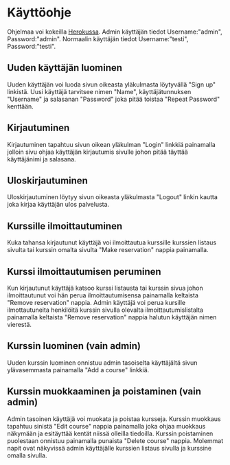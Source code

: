 # Käyttöohje
Ohjelmaa voi kokeilla [Herokussa](https://kurssitarjonta.herokuapp.com/).
Admin käyttäjän tiedot Username:"admin", Password:"admin".
Normaalin käyttäjän tiedot Username:"testi", Password:"testi".

## Uuden käyttäjän luominen
Uuden käyttäjän voi luoda sivun oikeasta yläkulmasta löytyvällä "Sign up" 
linkistä. Uusi käyttäjä tarvitsee nimen "Name", käyttäjätunnuksen "Username" 
ja salasanan "Password" joka pitää toistaa "Repeat Password" kenttään.

## Kirjautuminen
Kirjautuminen tapahtuu sivun oikean yläkulman "Login" linkkiä painamalla 
jolloin sivu ohjaa käyttäjän kirjautumis sivulle johon pitää täyttää käyttäjänimi 
ja salasana.

## Uloskirjautuminen
Uloskirjautuminen löytyy sivun oikeasta yläkulmasta "Logout" linkin kautta 
joka kirjaa käyttäjän ulos palvelusta.

## Kurssille ilmoittautuminen
Kuka tahansa kirjautunut käyttäjä voi ilmoittautua kurssille kurssien listaus 
sivulta tai kurssin omalta sivulta "Make reservation" nappia painamalla.

## Kurssi ilmoittautumisen peruminen
Kun kirjautunut käyttäjä katsoo kurssi listausta tai kurssin sivua johon ilmoittautunut 
voi hän perua ilmoittautumisensa painamalla keltaista "Remove reservation" nappia. 
Admin käyttäjä voi perua kursille ilmottautuneita henkilöitä kurssin sivulla 
olevalta ilmoittautumislistalta painamalla keltaista "Remove reservation" nappia 
halutun käyttäjän nimen vierestä.

## Kurssin luominen (vain admin)
Uuden kurssin luominen onnistuu admin tasoiselta käyttäjältä sivun ylävasemmasta 
painamalla "Add a course" linkkiä.

## Kurssin muokkaaminen ja poistaminen (vain admin)
Admin tasoinen käyttäjä voi muokata ja poistaa kursseja. Kurssin muokkaus 
tapahtuu sinistä "Edit course" nappia painamalla joka ohjaa muokkaus näkymään ja 
esitäyttää kentät niissä olleilla tiedoilla. Kurssin poistaminen puolestaan
onnistuu painamalla punaista "Delete course" nappia. Molemmat napit ovat 
näkyvissä admin käyttäjälle kurssien listaus sivulla ja kurssine omalla sivulla.
